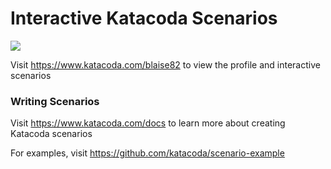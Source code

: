 # Interactive Katacoda Scenarios

[![](http://shields.katacoda.com/katacoda/blaise82/count.svg)](https://www.katacoda.com/blaise82 "Get your profile on Katacoda.com")

Visit https://www.katacoda.com/blaise82 to view the profile and interactive scenarios

### Writing Scenarios
Visit https://www.katacoda.com/docs to learn more about creating Katacoda scenarios

For examples, visit https://github.com/katacoda/scenario-example
